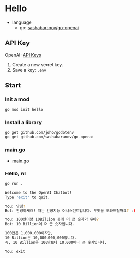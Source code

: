# Hello

- language
  - go: [sashabaranov/go-openai](https://github.com/sashabaranov/go-openai)

## API Key

OpenAI: [API Keys](https://platform.openai.com/account/api-keys)

1. Create a new secret key.
2. Save a key: `.env`

## Start

### Init a mod

```bash
go mod init hello
```

### Install a library

```bash
go get github.com/joho/godotenv
go get github.com/sashabaranov/go-openai
```

### main.go

- [main.go](main.go)

### Hello, AI

```bash
go run .
```

```bash
Welcome to the OpenAI Chatbot!
Type 'exit' to quit.

You: 안녕?
Bot: 안녕하세요! 저는 인공지능 어시스턴트입니다. 무엇을 도와드릴까요? :)

You: 100만이랑 10Billion 중에 더 큰 숫자가 뭐야?
Bot: 10 Billion이 더 큰 숫자입니다. 

100만은 1,000,000이지만, 
10 Billion은 10,000,000,000입니다. 
즉, 10 Billion은 100만보다 10,000배나 큰 숫자입니다.

You: exit
```
